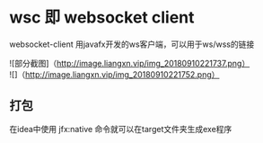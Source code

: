 # wsc 即 websocket client
websocket-client 用javafx开发的ws客户端，可以用于ws/wss的链接

![部分截图]（http://image.liangxn.vip/img_20180910221737.png）  
![]（http://image.liangxn.vip/img_20180910221752.png）

## 打包
在idea中使用 jfx:native 命令就可以在target文件夹生成exe程序

